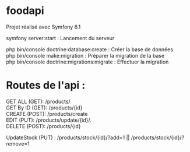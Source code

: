 # foodapi

Projet réalisé avec Symfony 6.1

symfony server:start : Lancement du serveur

php bin/console doctrine:database:create : Créer la base de données  
php bin/console make:migration : Préparer la migration de la base  
php bin/console doctrine:migrations:migrate : Effectuer la migration 


# Routes de l'api : 

GET ALL (GET): /products/  
GET By ID (GET): /products/{id}  
CREATE (POST): /products/create  
EDIT (PUT): /products/update/{id}/.  
DELETE (POST):  /products/{id}  

UpdateStock (PUT) : /products/stock/{id}/?add=1 || /products/stock/{id}/?remove=1
